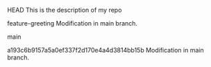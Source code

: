  HEAD
This is the description of my repo


















feature-greeting
Modification in main branch.

 main



























a193c6b9157a5a0ef337f2d170e4a4d3814bb15b
Modification in main branch.
